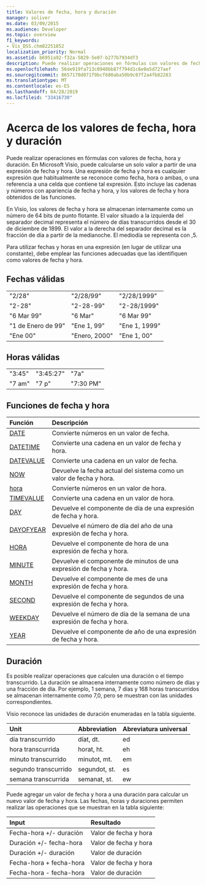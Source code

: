 ```yaml
---
title: Valores de fecha, hora y duración
manager: soliver
ms.date: 03/09/2015
ms.audience: Developer
ms.topic: overview
f1_keywords:
- Vis_DSS.chm82251852
localization_priority: Normal
ms.assetid: b6951a92-f32a-5829-5e07-b277b7934df3
description: Puede realizar operaciones en fórmulas con valores de fecha, hora y duración. En Microsoft Visio, puede calcularse un solo valor a partir de una expresión de fecha y hora. Una expresión de fecha y hora es cualquier expresión que habitualmente se reconoce como fecha, hora o ambas, o una referencia a una celda que contiene tal expresión. Esto incluye las cadenas y números con apariencia de fecha y hora, y los valores de fecha y hora obtenidos de las funciones.
ms.openlocfilehash: 56de919fa713c0948bb87f794d1c6e0a5d727aef
ms.sourcegitcommit: 8657170d071f9bcf680aba50b9c07f2a4fb82283
ms.translationtype: MT
ms.contentlocale: es-ES
ms.lasthandoff: 04/28/2019
ms.locfileid: "33416730"
---
```

# <a name="about-date-time-and-duration-values"></a>Acerca de los valores de fecha, hora y duración

Puede realizar operaciones en fórmulas con valores de fecha, hora y duración. En Microsoft Visio, puede calcularse un solo valor a partir de una expresión de fecha y hora. Una expresión de fecha y hora es cualquier expresión que habitualmente se reconoce como fecha, hora o ambas, o una referencia a una celda que contiene tal expresión. Esto incluye las cadenas y números con apariencia de fecha y hora, y los valores de fecha y hora obtenidos de las funciones.
  
En Visio, los valores de fecha y hora se almacenan internamente como un número de 64 bits de punto flotante. El valor situado a la izquierda del separador decimal representa el número de días transcurridos desde el 30 de diciembre de 1899. El valor a la derecha del separador decimal es la fracción de día a partir de la medianoche. El mediodía se representa con ,5.
  
Para utilizar fechas y horas en una expresión (en lugar de utilizar una constante), debe emplear las funciones adecuadas que las identifiquen como valores de fecha y hora.
  
## <a name="valid-dates"></a>Fechas válidas

||||
|:-----|:-----|:-----|
| "2/28"  <br/> | "2/28/99"  <br/> | "2/28/1999"  <br/> |
| "2-28"  <br/> | "2-28-99"  <br/> | "2-28/1999"  <br/> |
| "6 Mar 99"  <br/> | "6 Mar"  <br/> | "6 Mar 99"  <br/> |
| "1 de Enero de 99"  <br/> | "Ene 1, 99"  <br/> | "Ene 1, 1999"  <br/> |
| "Ene 00"  <br/> | "Enero, 2000"  <br/> | "Ene 1, 00"  <br/> |
   
## <a name="valid-times"></a>Horas válidas

||||
|:-----|:-----|:-----|
| "3:45"  <br/> | "3:45:27"  <br/> | "7a"  <br/> |
| "7 am"  <br/> | "7 p"  <br/> | "7:30 PM"  <br/> |
   
## <a name="date-and-time-functions"></a>Funciones de fecha y hora

|**Función**|**Descripción**|
|:-----|:-----|
|[DATE](date-function-visioshapesheet.md) <br/> | Convierte números en un valor de fecha.  <br/> |
|[DATETIME](datetime-function.md) <br/> | Convierte una cadena en un valor de fecha y hora.  <br/> |
|[DATEVALUE](datevalue-function-visioshapesheet.md) <br/> | Convierte una cadena en un valor de fecha.  <br/> |
|[NOW](now-function-visioshapesheet.md) <br/> | Devuelve la fecha actual del sistema como un valor de fecha y hora.  <br/> |
|[hora](time-function-visioshapesheet.md) <br/> | Convierte números en un valor de hora.  <br/> |
|[TIMEVALUE](timevalue-function-visioshapesheet.md) <br/> | Convierte una cadena en un valor de hora.  <br/> |
|[DAY](day-function-visioshapesheet.md) <br/> | Devuelve el componente de día de una expresión de fecha y hora.  <br/> |
|[DAYOFYEAR](dayofyear-function.md) <br/> | Devuelve el número de día del año de una expresión de fecha y hora.  <br/> |
|[HORA](hour-function-visioshapesheet.md) <br/> | Devuelve el componente de hora de una expresión de fecha y hora.  <br/> |
|[MINUTE](minute-function-visioshapesheet.md) <br/> | Devuelve el componente de minutos de una expresión de fecha y hora.  <br/> |
|[MONTH](month-function-visioshapesheet.md) <br/> | Devuelve el componente de mes de una expresión de fecha y hora.  <br/> |
|[SECOND](second-function-visioshapesheet.md) <br/> | Devuelve el componente de segundos de una expresión de fecha y hora.  <br/> |
|[WEEKDAY](weekday-function-visioshapesheet.md) <br/> | Devuelve el número de día de la semana de una expresión de fecha y hora.  <br/> |
|[YEAR](year-function-visioshapesheet.md) <br/> | Devuelve el componente de año de una expresión de fecha y hora.  <br/> |
   
## <a name="duration"></a>Duración

Es posible realizar operaciones que calculen una duración o el tiempo transcurrido. La duración se almacena internamente como número de días y una fracción de día. Por ejemplo, 1 semana, 7 días y 168 horas transcurridos se almacenan internamente como 7,0, pero se muestran con las unidades correspondientes.
  
Visio reconoce las unidades de duración enumeradas en la tabla siguiente.
  
|**Unit**|**Abbreviation**|**Abreviatura universal**|
|:-----|:-----|:-----|
| día transcurrido  <br/> | díat, dt.  <br/> | ed  <br/> |
| hora transcurrida  <br/> | horat, ht.  <br/> | eh  <br/> |
| minuto transcurrido  <br/> | minutot, mt.  <br/> | em  <br/> |
| segundo transcurrido  <br/> | segundot, st.  <br/> | es  <br/> |
| semana transcurrida  <br/> | semanat, st.  <br/> | ew  <br/> |
   
Puede agregar un valor de fecha y hora a una duración para calcular un nuevo valor de fecha y hora. Las fechas, horas y duraciones permiten realizar las operaciones que se muestran en la tabla siguiente:
  
|**Input**|**Resultado**|
|:-----|:-----|
| Fecha-hora +/- duración  <br/> | Valor de fecha y hora  <br/> |
| Duración +/- fecha-hora  <br/> | Valor de fecha y hora  <br/> |
| Duración +/- duración  <br/> | Valor de duración  <br/> |
| Fecha-hora + fecha-hora  <br/> | Valor de fecha y hora  <br/> |
| Fecha-hora - fecha-hora  <br/> | Valor de duración  <br/> |
   

